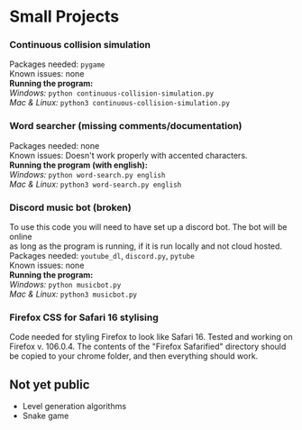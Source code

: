 # Small Projects
### Continuous collision simulation
Packages needed: `pygame`\
Known issues: none\
**Running the program:**\
*Windows:* `python continuous-collision-simulation.py`\
*Mac & Linux:* `python3 continuous-collision-simulation.py`

### Word searcher (missing comments/documentation)
Packages needed: none\
Known issues: Doesn't work properly with accented characters.\
**Running the program (with english):**\
*Windows:* `python word-search.py english`\
*Mac & Linux:* `python3 word-search.py english`

### Discord music bot (broken)
To use this code you will need to have set up a discord bot. The bot will be online\
as long as the program is running, if it is run locally and not cloud hosted.\
Packages needed: `youtube_dl`, `discord.py`, `pytube`\
Known issues: none\
**Running the program:**\
*Windows:* `python musicbot.py`\
*Mac & Linux:* `python3 musicbot.py`

### Firefox CSS for Safari 16 stylising

Code needed for styling Firefox to look like Safari 16. Tested and working on Firefox v. 106.0.4.
The contents of the "Firefox Safarified" directory should be copied to your chrome folder, and then everything should work.

## Not yet public
- Level generation algorithms
- Snake game

